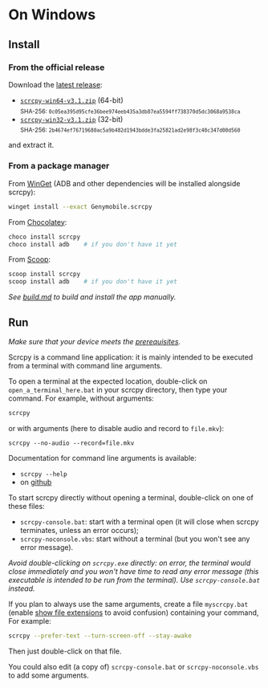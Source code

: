 # On Windows

## Install

### From the official release

Download the [latest release]:

 - [`scrcpy-win64-v3.1.zip`][direct-win64] (64-bit)  
   <sub>SHA-256: `0c05ea395d95cfe36bee974eeb435a3db87ea5594ff738370d5dc3068a9538ca`</sub>
 - [`scrcpy-win32-v3.1.zip`][direct-win32] (32-bit)  
   <sub>SHA-256: `2b4674ef76719680ac5a9b482d1943bdde3fa25821ad2e98f3c40c347d00d560`</sub>

[latest release]: https://github.com/Genymobile/scrcpy/releases/latest
[direct-win64]: https://github.com/Genymobile/scrcpy/releases/download/v3.1/scrcpy-win64-v3.1.zip
[direct-win32]: https://github.com/Genymobile/scrcpy/releases/download/v3.1/scrcpy-win32-v3.1.zip

and extract it.


### From a package manager

From [WinGet] (ADB and other dependencies will be installed alongside scrcpy):

```bash
winget install --exact Genymobile.scrcpy
```

From [Chocolatey]:

```bash
choco install scrcpy
choco install adb    # if you don't have it yet
```

From [Scoop]:

```bash
scoop install scrcpy
scoop install adb    # if you don't have it yet
```

[WinGet]: https://github.com/microsoft/winget-cli
[Chocolatey]: https://chocolatey.org/
[Scoop]: https://scoop.sh

_See [build.md](build.md) to build and install the app manually._


## Run

_Make sure that your device meets the [prerequisites](/README.md#prerequisites)._

Scrcpy is a command line application: it is mainly intended to be executed from
a terminal with command line arguments.

To open a terminal at the expected location, double-click on
`open_a_terminal_here.bat` in your scrcpy directory, then type your command. For
example, without arguments:

```bash
scrcpy
```

or with arguments (here to disable audio and record to `file.mkv`):

```
scrcpy --no-audio --record=file.mkv
```

Documentation for command line arguments is available:
 - `scrcpy --help`
 - on [github](/README.md)

To start scrcpy directly without opening a terminal, double-click on one of
these files:
 - `scrcpy-console.bat`: start with a terminal open (it will close when scrcpy
   terminates, unless an error occurs);
 - `scrcpy-noconsole.vbs`: start without a terminal (but you won't see any error
   message).

_Avoid double-clicking on `scrcpy.exe` directly: on error, the terminal would
close immediately and you won't have time to read any error message (this
executable is intended to be run from the terminal). Use `scrcpy-console.bat`
instead._

If you plan to always use the same arguments, create a file `myscrcpy.bat`
(enable [show file extensions] to avoid confusion) containing your command, For
example:

```bash
scrcpy --prefer-text --turn-screen-off --stay-awake
```

[show file extensions]: https://www.howtogeek.com/205086/beginner-how-to-make-windows-show-file-extensions/

Then just double-click on that file.

You could also edit (a copy of) `scrcpy-console.bat` or `scrcpy-noconsole.vbs`
to add some arguments.
